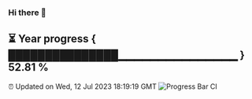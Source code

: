 ### Hi there 👋
⏳ Year progress { ███████████████▁▁▁▁▁▁▁▁▁▁▁▁▁▁▁ } 52.81 %
---
⏰ Updated on Wed, 12 Jul 2023 18:19:19 GMT
![Progress Bar CI](https://github.com/liununu/liununu/workflows/Progress%20Bar%20CI/badge.svg)
